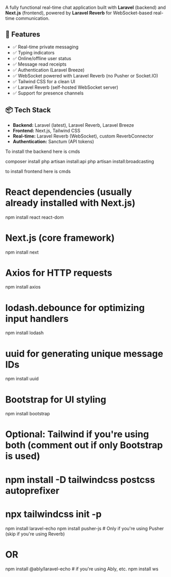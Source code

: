 A fully functional real-time chat application built with **Laravel** (backend) and **Next.js** (frontend), powered by **Laravel Reverb** for WebSocket-based real-time communication.
## 🚀 Features

- ✅ Real-time private messaging  
- ✅ Typing indicators  
- ✅ Online/offline user status  
- ✅ Message read receipts  
- ✅ Authentication (Laravel Breeze)  
- ✅ WebSocket powered with Laravel Reverb (no Pusher or Socket.IO)  
- ✅ Tailwind CSS for a clean UI  
- ✅ Laravel Reverb (self-hosted WebSocket server)  
- ✅ Support for presence channels  

## 📦 Tech Stack

- **Backend:** Laravel (latest), Laravel Reverb, Laravel Breeze  
- **Frontend:** Next.js, Tailwind CSS  
- **Real-time:** Laravel Reverb (WebSocket), custom ReverbConnector  
- **Authentication:** Sanctum (API tokens)








To install the backend here is cmds

composer install
php artisan install:api
php artisan install:broadcasting 



to install frontend here is cmds 

# React dependencies (usually already installed with Next.js)
npm install react react-dom

# Next.js (core framework)
npm install next

# Axios for HTTP requests
npm install axios

# lodash.debounce for optimizing input handlers
npm install lodash

# uuid for generating unique message IDs
npm install uuid

# Bootstrap for UI styling
npm install bootstrap

# Optional: Tailwind if you're using both (comment out if only Bootstrap is used)
# npm install -D tailwindcss postcss autoprefixer
# npx tailwindcss init -p

npm install laravel-echo
npm install pusher-js # Only if you're using Pusher (skip if you're using Reverb)
# OR
npm install @ably/laravel-echo # if you're using Ably, etc.
npm install ws

